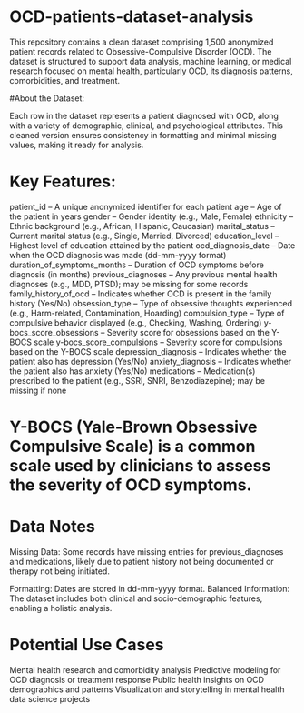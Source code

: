 # OCD-patients-dataset-analysis

This repository contains a clean dataset comprising 1,500 anonymized patient records related to Obsessive-Compulsive Disorder (OCD). The dataset is structured to support data analysis, machine learning, or medical research focused on mental health, particularly OCD, its diagnosis patterns, comorbidities, and treatment.

#About the Dataset:

Each row in the dataset represents a patient diagnosed with OCD, along with a variety of demographic, clinical, and psychological attributes. This cleaned version ensures consistency in formatting and minimal missing values, making it ready for analysis.

# Key Features:

patient_id – A unique anonymized identifier for each patient
age – Age of the patient in years
gender – Gender identity (e.g., Male, Female)
ethnicity – Ethnic background (e.g., African, Hispanic, Caucasian)
marital_status – Current marital status (e.g., Single, Married, Divorced)
education_level – Highest level of education attained by the patient
ocd_diagnosis_date – Date when the OCD diagnosis was made (dd-mm-yyyy format)
duration_of_symptoms_months – Duration of OCD symptoms before diagnosis (in months)
previous_diagnoses – Any previous mental health diagnoses (e.g., MDD, PTSD); may be missing for some records
family_history_of_ocd – Indicates whether OCD is present in the family history (Yes/No)
obsession_type – Type of obsessive thoughts experienced (e.g., Harm-related, Contamination, Hoarding)
compulsion_type – Type of compulsive behavior displayed (e.g., Checking, Washing, Ordering)
y-bocs_score_obsessions – Severity score for obsessions based on the Y-BOCS scale
y-bocs_score_compulsions – Severity score for compulsions based on the Y-BOCS scale
depression_diagnosis – Indicates whether the patient also has depression (Yes/No)
anxiety_diagnosis – Indicates whether the patient also has anxiety (Yes/No)
medications – Medication(s) prescribed to the patient (e.g., SSRI, SNRI, Benzodiazepine); may be missing if none

# Y-BOCS (Yale-Brown Obsessive Compulsive Scale) is a common scale used by clinicians to assess the severity of OCD symptoms.

# Data Notes

Missing Data: Some records have missing entries for previous_diagnoses and medications, likely due to patient history not being documented or therapy not being initiated.

Formatting: Dates are stored in dd-mm-yyyy format.
Balanced Information: The dataset includes both clinical and socio-demographic features, enabling a holistic analysis.

# Potential Use Cases

Mental health research and comorbidity analysis
Predictive modeling for OCD diagnosis or treatment response
Public health insights on OCD demographics and patterns
Visualization and storytelling in mental health data science projects
